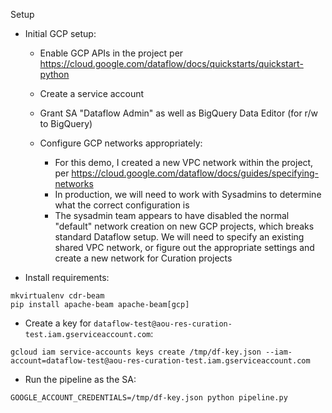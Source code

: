 Setup

- Initial GCP setup:

  - Enable GCP APIs in the project per https://cloud.google.com/dataflow/docs/quickstarts/quickstart-python
  - Create a service account
  - Grant SA "Dataflow Admin" as well as BigQuery Data Editor (for r/w to BigQuery)
  - Configure GCP networks appropriately:

    - For this demo, I created a new VPC network within the project, per https://cloud.google.com/dataflow/docs/guides/specifying-networks
    - In production, we will need to work with Sysadmins to determine what the correct configuration is
    - The sysadmin team appears to have disabled the normal "default" network creation on new GCP projects,
      which breaks standard Dataflow setup. We will need to specify an existing shared VPC network, or
      figure out the appropriate settings and create a new network for Curation projects

- Install requirements:

```
mkvirtualenv cdr-beam
pip install apache-beam apache-beam[gcp]
```

- Create a key for `dataflow-test@aou-res-curation-test.iam.gserviceaccount.com`:

```
gcloud iam service-accounts keys create /tmp/df-key.json --iam-account=dataflow-test@aou-res-curation-test.iam.gserviceaccount.com
```

- Run the pipeline as the SA:

```
GOOGLE_ACCOUNT_CREDENTIALS=/tmp/df-key.json python pipeline.py
```

